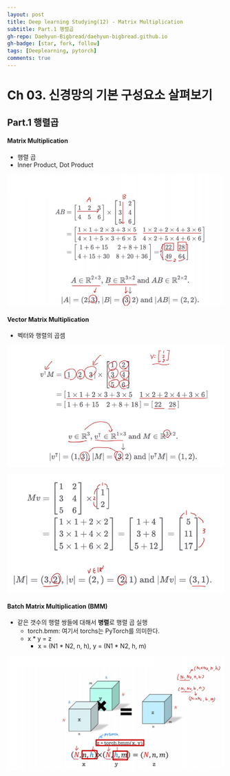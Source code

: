 ```yaml
---
layout: post
title: Deep learning Studying(12) - Matrix Multiplication
subtitle: Part.1 행렬곱
gh-repo: Daehyun-Bigbread/daehyun-bigbread.github.io
gh-badge: [star, fork, follow]
tags: [Deeplearning, pytorch]
comments: true
---
```




# Ch 03. 신경망의 기본 구성요소 살펴보기

## Part.1 행렬곱

#### Matrix Multiplication

* 행렬 곱
* Inner Product, Dot Product

![20210710_164254](../../assets/img/20210710_164254.png)



#### Vector Matrix Multiplication 

* 벡터와 행렬의 곱셈

![20210710_163722](../../assets/img/20210710_163722.png)



![20210710_163747](../../assets/img/20210710_163747.png)



#### Batch Matrix Multiplication (BMM)

* 같은 갯수의 행렬 쌍들에 대해서 **병렬**로 행렬 곱 실행
  * torch.bmm: 여기서 torchs는 PyTorch를 의미한다.
  * x * y = z
    * x = (N1 * N2, n, h), y = (N1 * N2, h, m) 

![20210710_163929](../../assets/img/20210710_163929.png)

